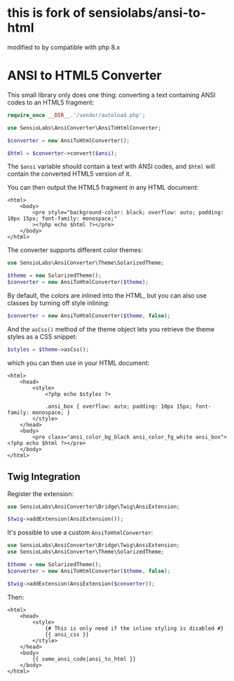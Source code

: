 # this is fork of sensiolabs/ansi-to-html

modified to by compatible with php 8.x

ANSI to HTML5 Converter
=======================

This small library only does one thing: converting a text containing ANSI
codes to an HTML5 fragment:

```php
require_once __DIR__.'/vendor/autoload.php';

use SensioLabs\AnsiConverter\AnsiToHtmlConverter;

$converter = new AnsiToHtmlConverter();

$html = $converter->convert($ansi);
```

The `$ansi` variable should contain a text with ANSI codes, and `$html` will
contain the converted HTML5 version of it.

You can then output the HTML5 fragment in any HTML document:

```html+php
<html>
    <body>
        <pre style="background-color: black; overflow: auto; padding: 10px 15px; font-family: monospace;"
        ><?php echo $html ?></pre>
    </body>
</html>
```

The converter supports different color themes:

```php
use SensioLabs\AnsiConverter\Theme\SolarizedTheme;

$theme = new SolarizedTheme();
$converter = new AnsiToHtmlConverter($theme);
```

By default, the colors are inlined into the HTML, but you can also use classes
by turning off style inlining:

```php
$converter = new AnsiToHtmlConverter($theme, false);
```

And the `asCss()` method of the theme object lets you retrieve the theme styles
as a CSS snippet:

```php
$styles = $theme->asCss();
```

which you can then use in your HTML document:

```html+php
<html>
    <head>
        <style>
            <?php echo $styles ?>

            .ansi_box { overflow: auto; padding: 10px 15px; font-family: monospace; }
        </style>
    </head>
    <body>
        <pre class="ansi_color_bg_black ansi_color_fg_white ansi_box"><?php echo $html ?></pre>
    </body>
</html>
```

Twig Integration
----------------

Register the extension:

```php
use SensioLabs\AnsiConverter\Bridge\Twig\AnsiExtension;

$twig->addExtension(AnsiExtension());
```

It's possible to use a custom ``AnsiToHtmlConverter``:

```php
use SensioLabs\AnsiConverter\Bridge\Twig\AnsiExtension;
use SensioLabs\AnsiConverter\Theme\SolarizedTheme;

$theme = new SolarizedTheme();
$converter = new AnsiToHtmlConverter($theme, false);

$twig->addExtension(AnsiExtension($converter));
```

Then:

```jinja
<html>
    <head>
        <style>
            {# This is only need if the inline styling is disabled #}
            {{ ansi_css }}
        </style>
    </head>
    <body>
        {{ some_ansi_code|ansi_to_html }}
    </body>
</html>
```

